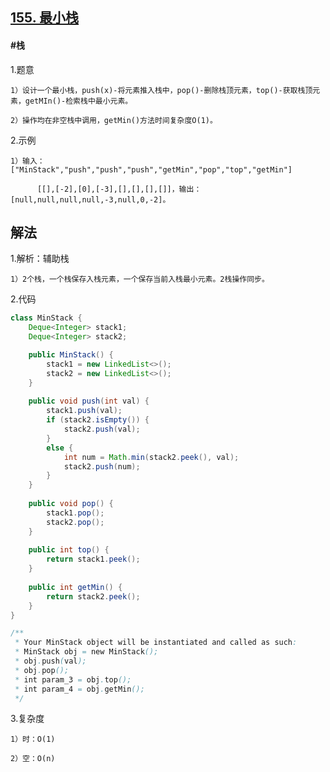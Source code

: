 ## [155. 最小栈](https://leetcode.cn/problems/min-stack/)

#### #栈
1.题意

    1）设计一个最小栈，push(x)-将元素推入栈中，pop()-删除栈顶元素，top()-获取栈顶元素，getMIn()-检索栈中最小元素。

    2）操作均在非空栈中调用，getMin()方法时间复杂度O(1)。

2.示例

    1）输入：["MinStack","push","push","push","getMin","pop","top","getMin"]

          [[],[-2],[0],[-3],[],[],[],[]]，输出：[null,null,null,null,-3,null,0,-2]。
## 解法
1.解析：辅助栈

    1）2个栈，一个栈保存入栈元素，一个保存当前入栈最小元素。2栈操作同步。

2.代码
```java
class MinStack {
    Deque<Integer> stack1;
    Deque<Integer> stack2;

    public MinStack() {
        stack1 = new LinkedList<>();
        stack2 = new LinkedList<>();
    }
    
    public void push(int val) {
        stack1.push(val);
        if (stack2.isEmpty()) {
            stack2.push(val);
        }
        else {
            int num = Math.min(stack2.peek(), val);
            stack2.push(num);
        }
    }
    
    public void pop() {
        stack1.pop();
        stack2.pop();
    }
    
    public int top() {
        return stack1.peek();
    }
    
    public int getMin() {
        return stack2.peek();
    }
}

/**
 * Your MinStack object will be instantiated and called as such:
 * MinStack obj = new MinStack();
 * obj.push(val);
 * obj.pop();
 * int param_3 = obj.top();
 * int param_4 = obj.getMin();
 */
```
3.复杂度

    1）时：O(1)

    2）空：O(n)
